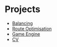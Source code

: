 # Projects
- [Balancing](www.mcookaai.github.io/balancing)
- [Route Optimisation](www.mcookaai.github.io/route-optimisation)
- [Game Engine](www.mcookaai.github.io/game-engine)
- [CV](www.mcookaai.github.io/cv)
